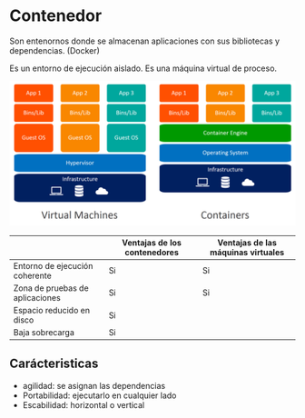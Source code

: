 # Contenedor

Son entenornos donde se almacenan aplicaciones con sus bibliotecas y dependencias. (Docker)

Es un entorno de ejecución aislado. Es una máquina virtual de proceso. 

![Contenedores vrs  mv](./containers-vs-virtual-machines.jpg)




 |                                 | Ventajas de los contenedores | Ventajas de las máquinas virtuales |
 | ------------------------------- | ---------------------------- | ---------------------------------- |
 | Entorno de ejecución coherente  | Si                           | Si                                 |
 | Zona de pruebas de aplicaciones | Si                           | Si                                 | 
 | Espacio reducido en disco       | Si                           |                                    |
 | Baja sobrecarga                 | Si                           |                                    |
 

## Carácteristicas

* agilidad: se asignan las dependencias
* Portabilidad: ejecutarlo en cualquier  lado 
* Escabilidad: horizontal o vertical